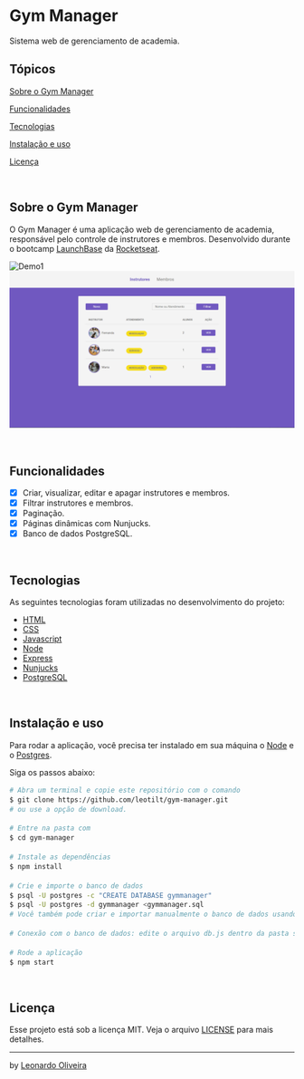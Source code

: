 # Gym Manager

<p>Sistema web de gerenciamento de academia.</p>




## Tópicos 

[Sobre o Gym Manager](#sobre-o-gym-manager)

[Funcionalidades](#funcionalidades)

[Tecnologias](#tecnologias)

[Instalação e uso](#instalação-e-uso)

[Licença](#licença)

<br>

## Sobre o Gym Manager

O Gym Manager é uma aplicação web de gerenciamento de academia, responsável pelo controle de instrutores e membros. Desenvolvido durante o bootcamp [LaunchBase](https://rocketseat.com.br/launchbase) da [Rocketseat](https://rocketseat.com.br/). 

![Demo1](https://github.com/leotilt/gym-manager/blob/main/src/assets/to_readme/demo%201.gif)
![Demo2](https://github.com/leotilt/gym-manager/blob/main/src/assets/to_readme/demo2.gif)


<br>

## Funcionalidades

- [X] Criar, visualizar, editar e apagar instrutores e membros.
- [X] Filtrar instrutores e membros.
- [X] Paginação.
- [X] Páginas dinâmicas com Nunjucks.
- [X] Banco de dados PostgreSQL.

<br>

## Tecnologias

As seguintes tecnologias foram utilizadas no desenvolvimento do projeto:

- [HTML](https://devdocs.io/html/)
- [CSS](https://devdocs.io/css/)
- [Javascript](https://devdocs.io/javascript/)
- [Node](https://nodejs.org/en/)
- [Express](https://expressjs.com/)
- [Nunjucks](https://mozilla.github.io/nunjucks/)
- [PostgreSQL](https://www.postgresql.org/)

<br>

## Instalação e uso

Para rodar a aplicação, você precisa ter instalado em sua máquina o [Node](https://nodejs.org/en/) e o [Postgres](https://www.postgresql.org/).

Siga os passos abaixo:
```bash
# Abra um terminal e copie este repositório com o comando
$ git clone https://github.com/leotilt/gym-manager.git
# ou use a opção de download.
    
# Entre na pasta com 
$ cd gym-manager

# Instale as dependências
$ npm install
    
# Crie e importe o banco de dados
$ psql -U postgres -c "CREATE DATABASE gymmanager"
$ psql -U postgres -d gymmanager <gymmanager.sql
# Você também pode criar e importar manualmente o banco de dados usando o Postbird ou pgAdmin.
    
# Conexão com o banco de dados: edite o arquivo db.js dentro da pasta src/config com o seu user e password do Postgres.

# Rode a aplicação
$ npm start
```

<br>

## Licença

Esse projeto está sob a licença MIT. Veja o arquivo [LICENSE](/LICENSE) para mais detalhes.

---

 by [Leonardo Oliveira](https://github.com/leotilt)
